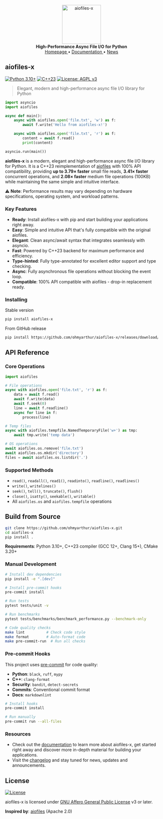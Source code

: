 <p align="center">
    <a href="https://github.com/ohmyarthur/aiofiles-x">
        <img src="https://raw.githubusercontent.com/ohmyarthur/aiofiles-x/master/docs/media/aiofiles-xlogo.png"
             alt="aiofiles-x" width="128">
    </a>
    <br>
    <b>High-Performance Async File I/O for Python</b>
    <br>
    <a href="https://github.com/ohmyarthur/aiofiles-x">
        Homepage
    </a>
    •
    <a href="https://ohmyarthur.github.io/aiofiles-x">
        Documentation
    </a>
    •
    <a href="https://github.com/ohmyarthur/aiofiles-x/blob/master/changelogs/CHANGELOG.md">
        News
    </a>
</p>

## aiofiles-x

[![Python 3.10+](https://img.shields.io/badge/python-3.10+-blue.svg)](https://www.python.org/downloads/)
[![C++23](https://img.shields.io/badge/C++-23-blue.svg)](https://en.cppreference.com/w/cpp/23)
[![License: AGPL v3](https://img.shields.io/badge/License-AGPL_v3-blue.svg)](https://www.gnu.org/licenses/agpl-3.0)

> Elegant, modern and high-performance async file I/O library for Python

```python
import asyncio
import aiofiles

async def main():
    async with aiofiles.open('file.txt', 'w') as f:
        await f.write('Hello from aiofiles-x!')

    async with aiofiles.open('file.txt', 'r') as f:
        content = await f.read()
        print(content)

asyncio.run(main())
```

**aiofiles-x** is a modern, elegant and high-performance async file I/O library for Python. It is a C++23
reimplementation of [aiofiles](https://github.com/Tinche/aiofiles) with 100% API compatibility, providing
**up to 3.79× faster** small file reads, **3.41× faster** concurrent operations, and **2.08× faster**
medium file operations (100KB) while maintaining the same simple and intuitive interface.

⚠️ **Note**: Performance results may vary depending on hardware specifications, operating system, and workload patterns.

### Key Features

- **Ready**: Install aiofiles-x with pip and start building your applications right away.
- **Easy**: Simple and intuitive API that's fully compatible with the original aiofiles.
- **Elegant**: Clean async/await syntax that integrates seamlessly with asyncio.
- **Fast**: Powered by C++23 backend for maximum performance and efficiency.
- **Type-hinted**: Fully type-annotated for excellent editor support and type checking.
- **Async**: Fully asynchronous file operations without blocking the event loop.
- **Compatible**: 100% API compatible with aiofiles - drop-in replacement ready.

### Installing

Stable version

```bash
pip install aiofiles-x
```

From GitHub release

```bash
pip install https://github.com/ohmyarthur/aiofiles-x/releases/download/v1.0.4/aiofiles_x-1.0.4.tar.gz
```

## API Reference

### Core Operations

```python
import aiofiles

# File operations
async with aiofiles.open('file.txt', 'r') as f:
    data = await f.read()
    await f.write(data)
    await f.seek(0)
    line = await f.readline()
    async for line in f:
        process(line)

# Temp files
async with aiofiles.tempfile.NamedTemporaryFile('w+') as tmp:
    await tmp.write('temp data')

# OS operations
await aiofiles.os.remove('file.txt')
await aiofiles.os.mkdir('directory')
files = await aiofiles.os.listdir('.')
```

### Supported Methods

- `read()`, `readall()`, `read1()`, `readinto()`, `readline()`, `readlines()`
- `write()`, `writelines()`
- `seek()`, `tell()`, `truncate()`, `flush()`
- `close()`, `isatty()`, `seekable()`, `writable()`
- All `aiofiles.os` and `aiofiles.tempfile` operations

## Build from Source

```bash
git clone https://github.com/ohmyarthur/aiofiles-x.git
cd aiofiles-x
pip install .
```

**Requirements**: Python 3.10+, C++23 compiler (GCC 12+, Clang 15+), CMake 3.20+

### Manual Development

```bash
# Install dev dependencies
pip install -e ".[dev]"

# Install pre-commit hooks
pre-commit install

# Run tests
pytest tests/unit -v

# Run benchmarks
pytest tests/benchmarks/benchmark_performance.py --benchmark-only

# Code quality checks
make lint          # Check code style
make format        # Auto-format code
make pre-commit-run  # Run all checks
```

### Pre-commit Hooks

This project uses [pre-commit](https://pre-commit.com/) for code quality:

- **Python**: `black`, `ruff`, `mypy`
- **C++**: `clang-format`
- **Security**: `bandit`, `detect-secrets`
- **Commits**: Conventional commit format
- **Docs**: `markdownlint`

```bash
# Install hooks
pre-commit install

# Run manually
pre-commit run --all-files
```

### Resources

- Check out the [documentation](https://ohmyarthur.github.io/aiofiles-x) to learn more about aiofiles-x,
  get started right away and discover more in-depth material for building your applications.
- Visit the [changelog](https://github.com/ohmyarthur/aiofiles-x/blob/master/changelogs/CHANGELOG.md) and stay
  tuned for news, updates and announcements.

## License

[![License](https://www.gnu.org/graphics/agplv3-155x51.png)](LICENSE)

aiofiles-x is licensed under [GNU Affero General Public License](https://www.gnu.org/licenses/agpl-3.0.en.html) v3 or later.

**Inspired by**: [aiofiles](https://github.com/Tinche/aiofiles) (Apache 2.0)

